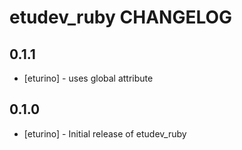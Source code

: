etudev_ruby CHANGELOG
=====================

0.1.1
-----
- [eturino] - uses global attribute

0.1.0
-----
- [eturino] - Initial release of etudev_ruby
